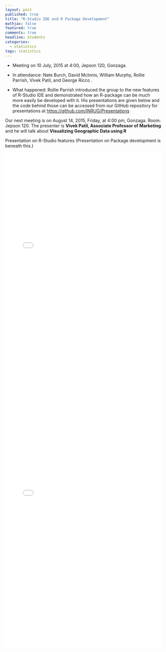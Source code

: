 ```yaml
---
layout: post
published: true
title: "R-Studio IDE and R Package Development"
mathjax: false
featured: true
comments: true
headline: Students
categories: 
  - statistics
tags: statistics
---
```


* Meeting on 10 July, 2015 at 4:00, Jepson 120, Gonzaga.
* In attendance: Nate Burch, David McInnis, William Murphy, Rollie Parrish, Vivek Patil, and George Ricco . 

* What happened: Rollie Parrish introduced the group to the new features of R-Studio IDE and demonstrated how an R-package can be much more easily be developed with it. His presentations are given below and the code behind those can be accessed from our GitHub repository for presentations at https://github.com/INRUG/Presentations

Our next meeting is on August 14, 2015, Friday, at 4:00 pm, Gonzaga. Room: Jepson 120. The presenter is **Vivek Patil, Associate Professor of Marketing** and he will talk about **Visualizing Geographic Data using R** <br>

Presentation on R-Studio features (Presentation on Package development is beneath this.)

<iframe width="100%" height="800" src="//inrug.github.io/Presentations/RStudioUpdates/RStudio_updates-rpubs.html#/" frameborder="0"> </iframe>

<iframe width="100%" height="800" src="//inrug.github.io/Presentations/IntroCreatingPackages/Intro_creating_R_packages.html#/" frameborder="0"> </iframe>






